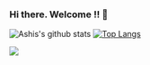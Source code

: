### Hi there. Welcome !! 👋


![Ashis's github stats](https://github-readme-stats.vercel.app/api?username=ashchk&show_icons=true&theme=radical)
[![Top Langs](https://github-readme-stats.vercel.app/api/top-langs/?username=ashchk&show_icons=true&theme=radical)](https://github.com/ashchk/github-readme-stats)


<a href="https://github.com/ashchk/DesignPattern">
  <img align="left" src="https://github-readme-stats.vercel.app/api/pin/?username=ashchk&show_icons=true&theme=highcontrast&repo=DesignPattern" />
</a>

<!--
**ashchk/ashchk** is a ✨ _special_ ✨ repository because its `README.md` (this file) appears on your GitHub profile.
// theme can be dark, radical, merko, gruvbox, tokyonight, onedark, cobalt, synthwave, highcontrast, dracula
Here are some ideas to get you started:

- 🔭 I’m currently working on ...
- 🌱 I’m currently learning ...
- 👯 I’m looking to collaborate on ...
- 🤔 I’m looking for help with ...
- 💬 Ask me about ...
- 📫 How to reach me: ...
- 😄 Pronouns: ...
- ⚡ Fun fact: ...
-->
